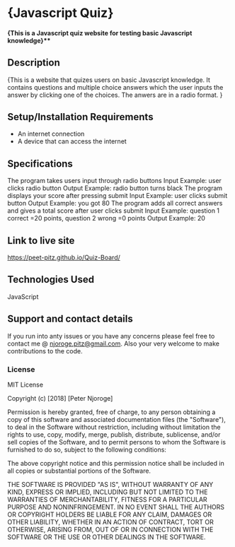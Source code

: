 # {Javascript Quiz}
#### {This is a Javascript quiz website for testing basic Javascript knowledge}**
## Description
{This is a website that quizes users on basic Javascript knowledge. It contains questions and multiple choice answers which the user inputs the answer by clicking one of the choices. The anwers are in a radio format.  }
## Setup/Installation Requirements
* An internet connection
* A device that can access the internet
## Specifications
The program takes users input through radio buttons
    Input Example: user clicks radio button
	Output Example: radio button turns black
The program displays your score after pressing submit
    Input Example: user clicks submit button
    Output Example: you got 80
The program adds all correct answers and gives a total score after user clicks submit
    Input Example: question 1 correct =20 points, question 2 wrong =0 points
    Output Example: 20 

## Link to live site
   https://peet-pitz.github.io/Quiz-Board/

## Technologies Used
JavaScript
## Support and contact details
If you run into anty issues or you have any concerns please feel free to contact me @ njoroge.pitz@gmail.com. Also your very welcome to make contributions to the code.
### License
MIT License

Copyright (c) [2018] [Peter Njoroge]

Permission is hereby granted, free of charge, to any person obtaining a copy
of this software and associated documentation files (the "Software"), to deal
in the Software without restriction, including without limitation the rights
to use, copy, modify, merge, publish, distribute, sublicense, and/or sell
copies of the Software, and to permit persons to whom the Software is
furnished to do so, subject to the following conditions:

The above copyright notice and this permission notice shall be included in all
copies or substantial portions of the Software.

THE SOFTWARE IS PROVIDED "AS IS", WITHOUT WARRANTY OF ANY KIND, EXPRESS OR
IMPLIED, INCLUDING BUT NOT LIMITED TO THE WARRANTIES OF MERCHANTABILITY,
FITNESS FOR A PARTICULAR PURPOSE AND NONINFRINGEMENT. IN NO EVENT SHALL THE
AUTHORS OR COPYRIGHT HOLDERS BE LIABLE FOR ANY CLAIM, DAMAGES OR OTHER
LIABILITY, WHETHER IN AN ACTION OF CONTRACT, TORT OR OTHERWISE, ARISING FROM,
OUT OF OR IN CONNECTION WITH THE SOFTWARE OR THE USE OR OTHER DEALINGS IN THE
SOFTWARE.
